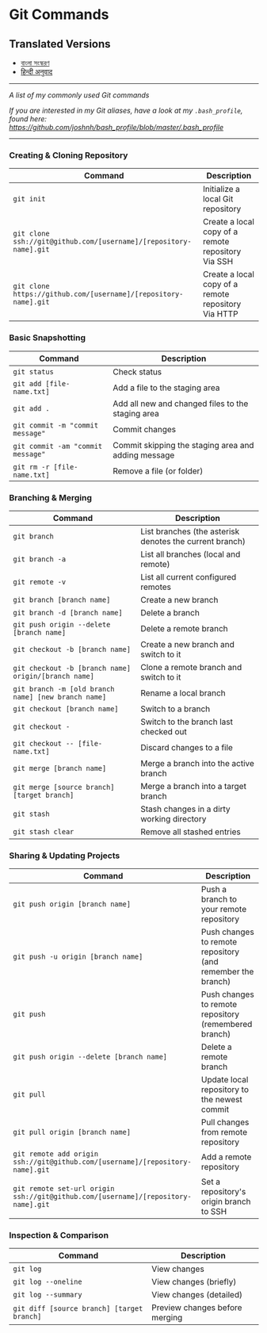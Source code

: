 # Git Commands

## Translated Versions

- [বাংলা সংস্করণ](READMEbn.md)
- [हिन्दी अनुवाद](READMEhi.md)

---

_A list of my commonly used Git commands_

_If you are interested in my Git aliases, have a look at my `.bash_profile`, found here: https://github.com/joshnh/bash_profile/blob/master/.bash_profile_

---

### Creating & Cloning Repository

| Command                                                           | Description                                         |
| ----------------------------------------------------------------- | --------------------------------------------------- |
| `git init`                                                        | Initialize a local Git repository                   |
| `git clone ssh://git@github.com/[username]/[repository-name].git` | Create a local copy of a remote repository Via SSH  |
| `git clone https://github.com/[username]/[repository-name].git`                   | Create a local copy of a remote repository Via HTTP |

### Basic Snapshotting

| Command                           | Description                                         |
| --------------------------------- | --------------------------------------------------- |
| `git status`                      | Check status                                        |
| `git add [file-name.txt]`         | Add a file to the staging area                      |
| `git add .`                       | Add all new and changed files to the staging area   |
| `git commit -m "commit message"`  | Commit changes                                      |
| `git commit -am "commit message"` | Commit skipping the staging area and adding message |
| `git rm -r [file-name.txt]`       | Remove a file (or folder)                           |

### Branching & Merging

| Command                                              | Description                                             |
| ---------------------------------------------------- | ------------------------------------------------------- |
| `git branch`                                         | List branches (the asterisk denotes the current branch) |
| `git branch -a`                                      | List all branches (local and remote)                    |
| `git remote -v`                                      | List all current configured remotes                     |
| `git branch [branch name]`                           | Create a new branch                                     |
| `git branch -d [branch name]`                        | Delete a branch                                         |
| `git push origin --delete [branch name]`             | Delete a remote branch                                  |
| `git checkout -b [branch name]`                      | Create a new branch and switch to it                    |
| `git checkout -b [branch name] origin/[branch name]` | Clone a remote branch and switch to it                  |
| `git branch -m [old branch name] [new branch name]`  | Rename a local branch                                   |
| `git checkout [branch name]`                         | Switch to a branch                                      |
| `git checkout -`                                     | Switch to the branch last checked out                   |
| `git checkout -- [file-name.txt]`                    | Discard changes to a file                               |
| `git merge [branch name]`                            | Merge a branch into the active branch                   |
| `git merge [source branch] [target branch]`          | Merge a branch into a target branch                     |
| `git stash`                                          | Stash changes in a dirty working directory              |
| `git stash clear`                                    | Remove all stashed entries                              |

### Sharing & Updating Projects

| Command                                                                           | Description                                                 |
| --------------------------------------------------------------------------------- | ----------------------------------------------------------- |
| `git push origin [branch name]`                                                   | Push a branch to your remote repository                     |
| `git push -u origin [branch name]`                                                | Push changes to remote repository (and remember the branch) |
| `git push`                                                                        | Push changes to remote repository (remembered branch)       |
| `git push origin --delete [branch name]`                                          | Delete a remote branch                                      |
| `git pull`                                                                        | Update local repository to the newest commit                |
| `git pull origin [branch name]`                                                   | Pull changes from remote repository                         |
| `git remote add origin ssh://git@github.com/[username]/[repository-name].git`     | Add a remote repository                                     |
| `git remote set-url origin ssh://git@github.com/[username]/[repository-name].git` | Set a repository's origin branch to SSH                     |

### Inspection & Comparison

| Command                                    | Description                    |
| ------------------------------------------ | ------------------------------ |
| `git log`                                  | View changes                   |
| `git log --oneline`                        | View changes (briefly)         |
| `git log --summary`                        | View changes (detailed)        |
| `git diff [source branch] [target branch]` | Preview changes before merging |
